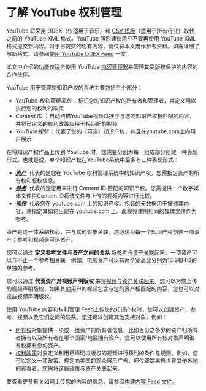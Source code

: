 # 了解 YouTube 权利管理

YouTube 将采用 DDEX（仅适用于音乐）和 [CSV 模板](https://support.google.com/youtube/topic/6066192)（适用于所有行业）取代之前的 YouTube XML 格式。YouTube 强烈建议用户不要再使用 YouTube XML 格式提交新内容。对于已提交的现有内容，请仅将本文用作参考资料。如需详细了解新格式，请参阅[使用 YouTube DDEX Feed](https://support.google.com/youtube/topic/3505247) 一文。

本文中介绍的功能仅适合使用 YouTube [内容管理器](https://www.youtube.com/dashboard)来管理其受版权保护的内容的合作伙伴。

YouTube 用于管理您知识产权的系统主要包括三个部分：

* YouTube *权利管理系统* ：标识您的知识产权的所有者和管理者，并定义用以执行您的权利的政策
* *Content ID* ：自动扫描YouTube视频以搜寻与您的知识产权相匹配的内容，并将已定义的权利政策应用于相匹配的视频
* *YouTube视频* ：代表了您的（可选）知识产权，并且在youtube.com上向用户展示

在将知识产权作品上传到 YouTube 时，您需要分别为每一组成部分创建一种表现形式。也就是说，单个知识产权在YouTube系统中最多有三种表现形式：

* ***[资产](https://support.google.com/youtube/answer/3011552)***  代表的是您在 YouTube 权利管理系统中的知识产权。您需指定资产的所有权和版权信息。
* ***[参考](https://support.google.com/youtube/answer/107004)***  代表的是您用来进行 Content ID 匹配的知识产权。您需提供一个数字媒体文件供Content ID将该文件与上传的视频内容进行比较。
* ***视频***  代表您在 youtube.com 上的知识产权。视频的元数据用于描述其内容，并指定其如何出现在 youtube.com 上。此视频使用相同的媒体文件作为参考。

资产是这一体系的核心，并与其他对象关联。您必须为每一个知识产权创建一项资产；参考和视频是可选资产。

您可以通过 **定义参考文件与资产之间的关系** [将参考与资产关联起来](https://support.google.com/youtube/answer/4588226)。一项资产可以与不止一个参考相关联。例如，电影资产可以有两个宽高比分别为16:9和4:3的单独的参考。

您可以通过 **代表资产对视频声明版权** 来[将视频与资产关联起来](https://support.google.com/youtube/answer/4589348)。您可以对您上传的视频声明版权，如果其他用户的视频包含与您的资产相匹配的内容，您也可以对这些视频声明版权。

使用 YouTube 内容和权利管理 Feed上传您的知识产权时，您可以创建资产、参考、视频以及它们之间的联系。您还可以创建其他支持对象，例如：

* [所有权](https://support.google.com/youtube/answer/4588337)对象提供一项或一组资产的所有者信息，比如百分之多少的资产归所有者拥有以及所有者在哪个国家/地区拥有资产。您可以使用所有权对象声明谁有权拥有您的资产。
* [权利政策](https://support.google.com/youtube/answer/4594530)对象定义利用已声明过版权的视频进行获利的条件与规则。例如，您可以定义一项政策，规定向美国的观众展示广告，但仅跟踪来自世界其他各地的观看者。您需将这些政策与资产关联起来。

要查看更多有关如何上传您的内容的信息，请参阅[构建内容 Feed 文件](https://support.google.com/youtube/answer/4596803)。